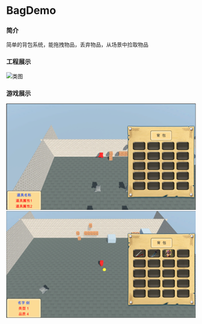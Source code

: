 # BagDemo

### 简介
简单的背包系统，能拖拽物品，丢弃物品，从场景中捡取物品
### 工程展示
![类图](doc/img/class_diagram)
### 游戏展示
![游戏界面1](doc/img/game_01.png)
![游戏界面2](doc/img/game_02.png)


